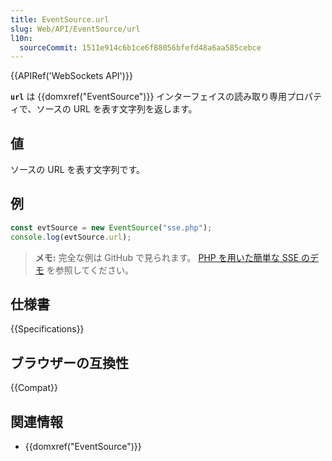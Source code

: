 ```yaml
---
title: EventSource.url
slug: Web/API/EventSource/url
l10n:
  sourceCommit: 1511e914c6b1ce6f88056bfefd48a6aa585cebce
---
```


{{APIRef('WebSockets API')}}

**`url`** は {{domxref("EventSource")}} インターフェイスの読み取り専用プロパティで、ソースの URL を表す文字列を返します。

## 値

ソースの URL を表す文字列です。

## 例

```js
const evtSource = new EventSource("sse.php");
console.log(evtSource.url);
```

> **メモ:** 完全な例は GitHub で見られます。 [PHP を用いた簡単な SSE のデモ](https://github.com/mdn/dom-examples/tree/main/server-sent-events) を参照してください。

## 仕様書

{{Specifications}}

## ブラウザーの互換性

{{Compat}}

## 関連情報

- {{domxref("EventSource")}}
